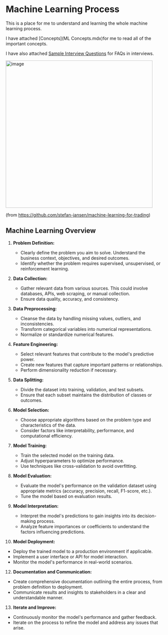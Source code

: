 # Machine Learning Process

This is a place for me to understand and learning the whole machine learning process.

I have attached [Concepts](ML Concepts.mdx)for me to read all of the important concepts.

I have also attached [Sample Interview Questions](MLInterviewQuestions.mdx) for FAQs in interviews.


<img width="468" alt="image" src="https://github.com/jasoncchandra/MachineLearningProcess/assets/141464490/bdc50859-f3bf-4d58-a3df-18059c158478">

(from https://github.com/stefan-jansen/machine-learning-for-trading)

## Machine Learning Overview
1.  **Problem Definition:**
    
    -   Clearly define the problem you aim to solve. Understand the business context, objectives, and desired outcomes.
    -   Identify whether the problem requires supervised, unsupervised, or reinforcement learning.
2.  **Data Collection:**
    
    -   Gather relevant data from various sources. This could involve databases, APIs, web scraping, or manual collection.
    -   Ensure data quality, accuracy, and consistency.
3.  **Data Preprocessing:**
    
    -   Cleanse the data by handling missing values, outliers, and inconsistencies.
    -   Transform categorical variables into numerical representations.
    -   Normalize or standardize numerical features.
4.  **Feature Engineering:**
    
    -   Select relevant features that contribute to the model's predictive power.
    -   Create new features that capture important patterns or relationships.
    -   Perform dimensionality reduction if necessary.
5.  **Data Splitting:**
    
    -   Divide the dataset into training, validation, and test subsets.
    -   Ensure that each subset maintains the distribution of classes or outcomes.
6.  **Model Selection:**
    
    -   Choose appropriate algorithms based on the problem type and characteristics of the data.
    -   Consider factors like interpretability, performance, and computational efficiency.
7.  **Model Training:**
    
    -   Train the selected model on the training data.
    -   Adjust hyperparameters to optimize performance.
    -   Use techniques like cross-validation to avoid overfitting.
8.  **Model Evaluation:**
    
    -   Evaluate the model's performance on the validation dataset using appropriate metrics (accuracy, precision, recall, F1-score, etc.).
    -   Tune the model based on evaluation results.
9.  **Model Interpretation:**
    
    -   Interpret the model's predictions to gain insights into its decision-making process.
    -   Analyze feature importances or coefficients to understand the factors influencing predictions.
10.  **Model Deployment:**

   -   Deploy the trained model to a production environment if applicable.
   -   Implement a user interface or API for model interaction.
   -   Monitor the model's performance in real-world scenarios.

12.  **Documentation and Communication:**
    
   -   Create comprehensive documentation outlining the entire process, from problem definition to deployment.
   -   Communicate results and insights to stakeholders in a clear and understandable manner.
13.  **Iterate and Improve:**
    
   -   Continuously monitor the model's performance and gather feedback.
   -   Iterate on the process to refine the model and address any issues that arise.
